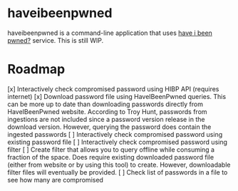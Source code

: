 # haveibeenpwned

haveibeenpwned is a command-line application that uses [have i been pwned?](https://haveibeenpwned.com/) service. This is still WIP.

# Roadmap
[x] Interactively check compromised password using HIBP API (requires internet)
[x] Download password file using HaveIBeenPwned queries. This can be more up to date than downloading passwords directly from HaveIBeenPwned website. According to Troy Hunt, passwords from ingestions are not included since a password version release in the download version. However, querying the password does contain the ingested passwords
[ ] Interactively check compromised password using existing password file
[ ] Interactively check compromised password using filter
[ ] Create filter that allows you to query offline while consuming a fraction of the space. Does require existing downloaded password file (either from website or by using this tool) to create. However, downloadable filter files will eventually be provided.
[ ] Check list of passwords in a file to see how many are compromised
